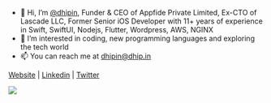 - 👋 Hi, I’m <a href="https://github.com/dhipin">@dhipin</a>, Funder & CEO of Appfide Private Limited, Ex-CTO of Lascade LLC, Former Senior iOS Developer with 11+ years of experience in Swift, SwiftUI, Nodejs, Flutter, Wordpress, AWS, NGINX
- 👀 I’m interested in coding, new programming languages and exploring the tech world
- 📫 You can reach me at <a href="mailto:dhipin@dhipin">dhipin@dhip.in</a>

<a href="https://dhip.in/">Website</a> | <a href="https://www.linkedin.com/in/dhipindas">Linkedin</a> | <a href="https://twitter.com/dhipindas">Twitter</a>
</p>

<p>
  <img align="center" src="https://github-readme-streak-stats.herokuapp.com?user=dhipin&theme=dark&hide_border=true&stroke=00000000" />
</p>
